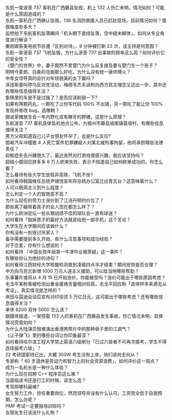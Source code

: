 东航一架波音 737 客机在广西藤县坠毁，机上 132 人伤亡未明，情况如何？可能是什么原因造成的？  
东航一客机在广西确认坠毁，138 名消防救援人员已赶赴现场，目前情况如何？搜救难度有多大？  
监控拍下东航客机坠落瞬间「机头朝下直线坠落，空中疑未解体」，如何从专业角度进行解读？  
秦刚做客美电视节目遭「区别对待」，9 分钟被打断 23 次，该主持是何意图？  
东航一架波音 737 飞机坠毁，为什么波音 737 出事故的频率这么高？如何评价它的安全性？  
《楚门的世界》中，妻子既然不爱楚门为什么反复提及要与楚门生一个孩子？  
明明今麦郎、白象的泡面那么好吃，为什么没有统一康师傅火？  
中年女领导真的会针对年轻貌美的女下属吗？  
泽连斯基叫停乌反对党活动，梅德韦杰夫讽刺向西方民主理念又迈出一步，其中还有哪些信息值得关注？  
象棋里的车是不是过强了？是否应该削弱一下?  
如果有两颗药丸，一颗吃了让你写代码 100% 不出错，另一颗吃了能让你 100% 发现并修改 bug，选哪颗？  
据说家猪放生会一年内野化成有獠牙的野猪，这是什么原理？  
东航波音 737 客机具体坠机地点公布，为梧州市藤县琅南镇莫埌村，有哪些信息值得关注？  
男方父母知道自己儿子女朋友怀孕了，会是什么反应?  
邯郸汽车冲撞致 4 人死亡案件犯罪嫌疑人刘某北被刑事拘留，他将承担哪些法律责任？  
抑郁症失去兴趣很久了，最近突然对打游戏很感兴趣，我应该坚持吗？  
超级小桀回应拼多多 6 万人砍单失败，表示不知道自己如何砍单成功的，你怎么看？  
怎么看待有些大学生放假非高铁、飞机不坐?  
如何看待韩国候任总统尹锡悦宣布将总统办公室迁出青瓦台？这意味着什么？  
人可以极简主义到什么程度？  
怎么判定一个人的智商高不高？  
为什么现在的劳力士涨价到了江诗丹顿的价位了？  
那些离了婚带着孩子的女人现在都怎么样了？  
为什么欧洲足坛一些长期战绩不佳的球队会一直有球迷？  
如何看待「毁掉孩子的最好方法就是给他一部手机」这个言论？  
大学生在大学期间应该做什么？  
你有没有一刻很讨厌家人？  
备孕需要提前多久开始，有什么注意事项和成功经验？  
对于恋爱，你有什么想说的？  
如何看待 「中国女孩年级第一牛津毕业被质疑」这一事件？  
有哪些你认为绝妙的诗句？  
如何看待江西财经大学核酸检测直到凌晨四点半才结束？期间安排是否合理？  
中方向乌克兰新增 1000 万元人道主义援助，可以给当地哪些帮助？  
乐事薯片或将从 4 月 15 日开始涨价，你能接受吗？涨价可能出于哪些原因考虑？  
毛戈平某粉膏被检测出重金属铬含量相对较高，毛戈平回应称「具体样本来源无从考证」，真实情况是怎样的？  
岸田与莫迪会谈后宣布对印投资 5 万亿日元，这可能出于哪些考虑？还有哪些信息值得关注？  
单休 6200 双休 5000 怎么选？  
据媒体报道，一架搭载 133 人的客机在广西藤县发生事故，伤亡情况未明，具体情况究竟如何？  
为什么大陆演员很难演出香港黑帮片中的那种骨子里的江湖气？  
《让子弹飞》里的哪些台词让你印象最深？  
如何看待哈尔滨工程大学禁止英语六级刷分「已过六级者不可再次报考，学生不得连续报考六级」？  
22 考研国家线已出，大概 300W 考生没有上岸，他们该何去何从？  
专家称「 60 岁退休是劳动力和智力上的社会资源浪费」，如何评价这一观点？  
成为一名机长是一种什么体验？  
为什么现在招聘 C++ 程序员这么难？  
当面临读书还是打工的时候，该怎么选？  
考驾照哪科最难?  
女生努力工作，担任重要岗位，然而领导并没有什么认可，工资完全低于自我预期，怎么办呢？  
PMP 考试一定要报培训班吗？  
女朋友生日该送什么礼物？  
